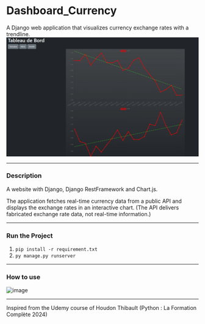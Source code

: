 # Dashboard_Currency

A Django web application that visualizes currency exchange rates with a trendline.
![alt text](image.png)

---

### Description

A website with Django, Django RestFramework and Chart.js.

The application fetches real-time currency data from a public API and displays the exchange rates in an interactive chart.
(The API delivers fabricated exchange rate data, not real-time information.)

---

### Run the Project

1. `pip install -r requirement.txt`
2. `py manage.py runserver`

---

### How to use

![image](https://github.com/user-attachments/assets/6201ee3f-a5ed-44fd-b257-dde2d665ed20)

---

Inspired from the Udemy course of Houdon Thibault (Python : La Formation Complète 2024)
